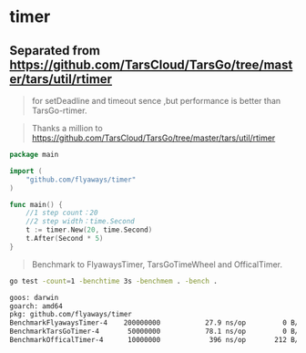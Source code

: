 # timer

## Separated from https://github.com/TarsCloud/TarsGo/tree/master/tars/util/rtimer

> for setDeadline and timeout sence ,but performance is better than TarsGo-rtimer.

> Thanks a million to https://github.com/TarsCloud/TarsGo/tree/master/tars/util/rtimer

```go
package main

import (
	"github.com/flyaways/timer"
)

func main() {
	//1 step count：20
	//2 step width：time.Second
	t := timer.New(20, time.Second)
	t.After(Second * 5)
}
```

> Benchmark to FlyawaysTimer, TarsGoTimeWheel and OfficalTimer.


```sh
go test -count=1 -benchtime 3s -benchmem . -bench .

goos: darwin
goarch: amd64
pkg: github.com/flyaways/timer
BenchmarkFlyawaysTimer-4   	200000000	        27.9 ns/op	       0 B/op	       0 allocs/op
BenchmarkTarsGoTimer-4     	 50000000	        78.1 ns/op	       0 B/op	       0 allocs/op
BenchmarkOfficalTimer-4    	 10000000	         396 ns/op	     212 B/op	       3 allocs/op
```

